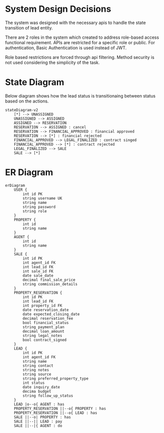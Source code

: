 # System Design Decisions

The system was designed with the necessary apis to handle the state transition of lead entity. 

There are 2 roles in the system which created to address role-based access functional requirement. APIs are restricted for a specific role or public. For authentication, Basic Authentication is used instead of JWT. 

Role based restrictions are forced through api filtering. Method security is not used considering the simplicity of the task.

# State Diagram

Below diagram shows how the lead status is transitionaing between status based on the actions.

```mermaid
stateDiagram-v2
    [*] --> UNASSIGNED
    UNASSIGNED --> ASSIGNED
    ASSIGNED --> RESERVATION
    RESERVATION --> ASSIGNED : cancel
    RESERVATION --> FINANCIAL_APPROVED : financial approved
    RESERVATION --> [*] : financial rejected
    FINANCIAL_APPROVED --> LEGAL_FINALIZED : contract singed
    FINANCIAL_APPROVED --> [*] : contract rejected 
    LEGAL_FINALIZED --> SALE
    SALE --> [*]
```

# ER Diagram

```mermaid
erDiagram
    USER {
        int id PK
        string username UK
        string name 
        string password
        string role
    }
    PROPERTY {
        int id
        string name
    }
    AGENT {
        int id
        string name
    }
    SALE {
        int id PK
        int agent_id FK
        int lead_id FK
        int sale_id FK
        date sale_date
        decimal final_sale_price
        string commission_details
    }
    PROPERTY_RESERVATION {
        int id PK
        int lead_id FK
        int property_id FK
        date reservation_date
        date expected_closing_date
        decimal reservation_fee
        bool financial_status
        string payment_plan
        decimal loan_amount
        string legal_notes
        bool contract_signed
    }
    LEAD {
        int id PK
        int agent_id FK
        string name
        string contact
        string notes
        string source
        string preferred_property_type
        int status
        date inquiry_date
        decima budget
        string follow_up_status
    }
    LEAD |o--o{ AGENT : has
    PROPERTY_RESERVATION ||--o{ PROPERTY : has
    PROPERTY_RESERVATION ||--o{ LEAD : has
    SALE ||--o| PROPERTY : has
    SALE ||--|| LEAD : pay
    SALE ||--|{ AGENT : do
```